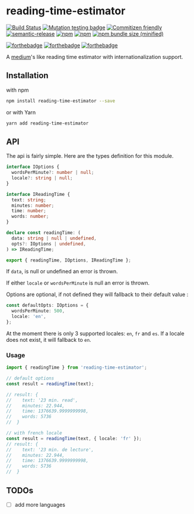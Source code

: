 # reading-time-estimator

[![Build Status](https://travis-ci.org/lbenie/reading-time-estimator.svg?branch=master)](https://travis-ci.org/lbenie/reading-time-estimator)
[![Mutation testing badge](https://badge.stryker-mutator.io/github.com/lbenie/reading-time-estimator/master)](https://stryker-mutator.github.io)
[![Commitizen friendly](https://img.shields.io/badge/commitizen-friendly-brightgreen.svg)](http://commitizen.github.io/cz-cli/)
[![semantic-release](https://img.shields.io/badge/%20%20%F0%9F%93%A6%F0%9F%9A%80-semantic--release-e10079.svg)](https://github.com/semantic-release/semantic-release)
[![npm](https://img.shields.io/npm/l/reading-time-estimator.svg)](https://github.com/lbenie/reading-time-estimator/blob/master/LICENSE)
[![npm](https://img.shields.io/npm/dt/reading-time-estimator.svg)](https://www.npmjs.com/package/reading-time-estimator)
[![npm bundle size (minified)](https://img.shields.io/bundlephobia/min/reading-time-estimator.svg)](https://www.npmjs.com/package/reading-time-estimator)

[![forthebadge](https://forthebadge.com/images/badges/built-with-love.svg)](https://forthebadge.com)
[![forthebadge](https://forthebadge.com/images/badges/made-with-javascript.svg)](https://forthebadge.com)
[![forthebadge](https://forthebadge.com/images/badges/uses-badges.svg)](https://forthebadge.com)

A [medium](https://medium.com/)'s like reading time estimator with
internationalization support.

## Installation

with npm

```sh
npm install reading-time-estimator --save
```

or with Yarn

```sh
yarn add reading-time-estimator
```

## API

The api is fairly simple. Here are the types definition for this module.

```typescript
interface IOptions {
  wordsPerMinute?: number | null;
  locale?: string | null;
}

interface IReadingTime {
  text: string;
  minutes: number;
  time: number;
  words: number;
}

declare const readingTime: (
  data: string | null | undefined,
  opts?: IOptions | undefined,
) => IReadingTime;

export { readingTime, IOptions, IReadingTime };
```

If `data`, is null or undefined an error is thrown.

If either `locale` or `wordsPerMinute` is null an error is thrown.

Options are optional, if not defined they will fallback to their default value :

```typescript
const defaultOpts: IOptions = {
  wordsPerMinute: 500,
  locale: 'en',
};
```

At the moment there is only 3 supported locales: `en`, `fr` and `es`. If a
locale does not exist, it will fallback to `en`.

### Usage

```typescript
import { readingTime } from 'reading-time-estimator';

// default options
const result = readingTime(text);

// result: {
//    text: '23 min. read',
//    minutes: 22.944,
//    time: 1376639.9999999998,
//    words: 5736
//  }

// with french locale
const result = readingTime(text, { locale: 'fr' });
// result: {
//    text: '23 min. de lecture',
//    minutes: 22.944,
//    time: 1376639.9999999998,
//    words: 5736
//  }
```

## TODOs

- [ ] add more languages
